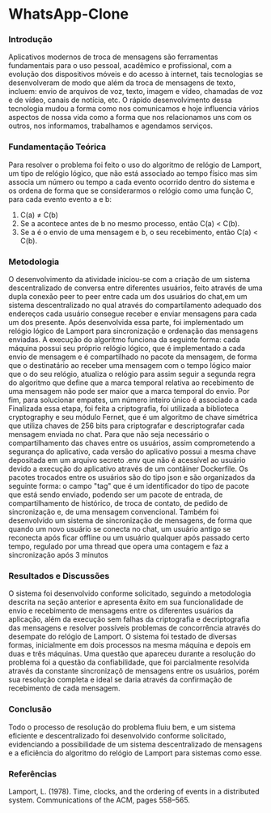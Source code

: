# WhatsApp-Clone

### Introdução

Aplicativos modernos de troca de mensagens são ferramentas fundamentais para o uso pessoal, acadêmico e profissional, com a evolução dos dispositivos móveis e do acesso à internet, tais tecnologias se desenvolveram de modo que além da troca de mensagens de texto, incluem: envio de arquivos de voz, texto, imagem e vídeo, chamadas de voz e de vídeo, canais de notícia, etc. O rápido desenvolvimento dessa tecnologia mudou a forma como nos comunicamos e hoje influencia vários aspectos de nossa vida como a forma que nos relacionamos uns com os outros, nos informamos, trabalhamos e agendamos serviços.

### Fundamentação Teórica

Para resolver o problema foi feito o uso do algoritmo de relógio de Lamport, um tipo de relógio lógico, que não está associado ao tempo físico mas sim associa um número ou tempo a cada evento ocorrido dentro do sistema e os ordena de forma que se considerarmos o relógio como uma função C, para cada evento evento a e b:
1. C(a) ≠ C(b)
2. Se a acontece antes de b no mesmo processo, então C(a) < C(b).
3. Se a é o envio de uma mensagem e b, o seu recebimento, então C(a) < C(b).

### Metodologia

O desenvolvimento da atividade iniciou-se com a criação de um sistema descentralizado de conversa entre diferentes usuários, feito através de uma dupla conexão peer to peer entre cada um dos usuários do chat,em um sistema descentralizado no qual através do compartilamento adequado dos endereços cada usuário consegue receber e enviar mensagens para cada um dos presente. Após desenvolvida essa parte, foi implementado um relógio lógico de Lamport para sincronização e ordenação das mensagens enviadas. A execução do algoritmo funciona da seguinte forma: cada máquina possui seu próprio relógio lógico, que é implementado a cada envio de mensagem e é compartilhado no pacote da mensagem, de forma que o destinatário ao receber uma mensagem com o tempo lógico maior que o do seu relógio, atualiza o relógio para assim seguir a segunda regra do algoritmo que define que a marca temporal relativa ao recebimento de uma mensagem não pode ser maior que a marca temporal do envio. Por fim, para solucionar empates, um número inteiro único é associado a cada 
Finalizada essa etapa, foi feita a criptografia, foi utilizada a biblioteca cryptography e seu módulo Fernet, que é um algoritmo de chave simétrica que utiliza chaves de 256 bits para criptografar e descriptografar cada mensagem enviada no chat. Para que não seja necessário o compartilhamento das chaves entre os usuários, assim comprometendo a segurança do aplicativo, cada versão do aplicativo possui a mesma chave depositada em um arquivo secreto .env que não é acessível ao usuário devido a execução do aplicativo através de um contâiner Dockerfile. Os pacotes trocados entre os usuários são do tipo json e são organizados da seguinte forma: o campo "tag" que é um identificador do tipo de pacote que está sendo enviado, podendo ser um pacote de entrada, de compartilhamento de histórico, de troca de contato, de pedido de sincronização e, de uma mensagem convencional.
Também foi desenvolvido um sistema de sincronização de mensagens, de forma que quando um novo usuário se conecta no chat, um usuário antigo se reconecta após ficar offline ou um usuário qualquer após passado certo tempo, regulado por uma thread que opera uma contagem e faz a sincronização após 3 minutos

### Resultados e Discussões

O sistema foi desenvolvido conforme solicitado, seguindo a metodologia descrita na seção anterior e apresenta êxito em sua funcionalidade de envio e recebimento de mensagens entre os diferentes usuários da aplicação, além da execução sem falhas da criptografia e decriptografia das mensagens e resolver possíveis problemas de concorrência através do desempate do relógio de Lamport. O sistema foi testado de diversas formas, inicialmente em dois processos na mesma máquina e depois em duas e três máquinas. Uma questão que apareceu durante a resolução do problema foi a questão da confiabilidade, que foi parcialmente resolvida através da constante sincronizaçõ de mensagens entre os usuários, porém sua resolução completa e ideal se daria através da confirmação de recebimento de cada mensagem.

### Conclusão

Todo o processo de resolução do problema fluiu bem, e um sistema eficiente e descentralizado foi desenvolvido conforme solicitado, evidenciando a possibilidade de um sistema descentralizado de mensagens e a eficiência do algoritmo do relógio de Lamport para sistemas como esse.

### Referências

Lamport, L. (1978). Time, clocks, and the ordering of events in a distributed system. Communications of the ACM, pages 558–565.
